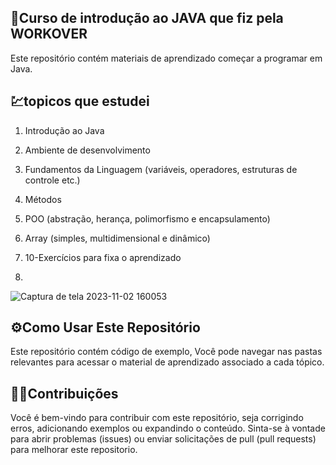 ## 🚀Curso de introdução ao JAVA que fiz pela WORKOVER
 Este repositório contém materiais de aprendizado começar a programar em Java. 

## 💹topicos que estudei 
1. Introdução ao Java
2. Ambiente de desenvolvimento
3. Fundamentos da Linguagem (variáveis, operadores, estruturas de controle etc.)
4. Métodos
5. POO (abstração, herança, polimorfismo e encapsulamento)
6. Array (simples, multidimensional e dinâmico)
7. 10-Exercícios para fixa o aprendizado

8. 

![Captura de tela 2023-11-02 160053](https://github.com/isaias-B-Oliveira/CursoJAVAworkover/assets/126277721/2af9e5f5-eb7c-43df-a02e-baa04b244684)


## ⚙️Como Usar Este Repositório
Este repositório contém código de exemplo, Você pode navegar nas pastas relevantes para acessar o material de aprendizado associado a cada tópico.


## 👨‍💻Contribuições
Você é bem-vindo para contribuir com este repositório, seja corrigindo erros, adicionando exemplos ou expandindo o conteúdo. Sinta-se à vontade para abrir problemas (issues) ou enviar solicitações de pull (pull requests) para melhorar este repositorio.
